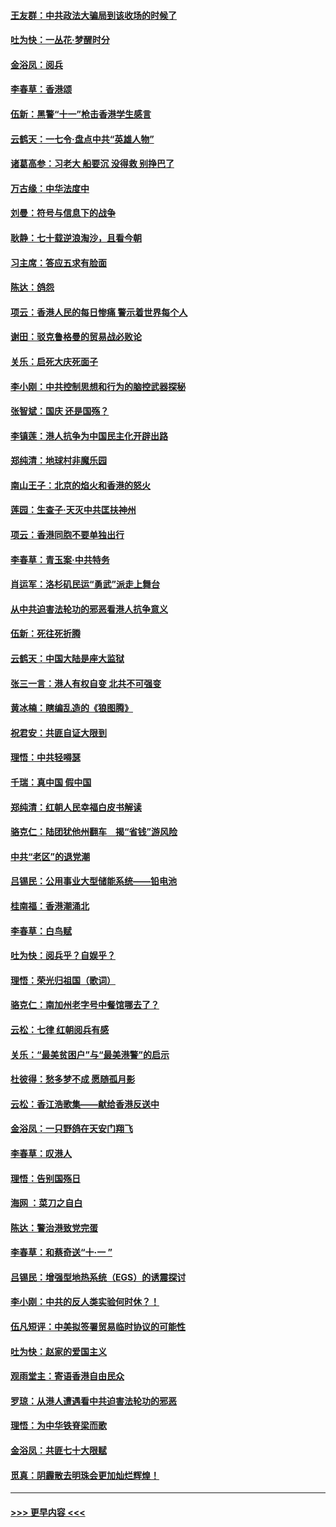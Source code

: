 #### [王友群：中共政法大骗局到该收场的时候了](../pages/nsc993/n11568940.md?t=10050255) 
#### [吐为快：一丛花‧梦醒时分](../pages/nsc993/n11567491.md?t=10050255) 
#### [金浴凤：阅兵](../pages/nsc993/n11567454.md?t=10050255) 
#### [李春草：香港颂](../pages/nsc993/n11567444.md?t=10050255) 
#### [伍新：黑警“十一”枪击香港学生感言](../pages/nsc993/n11567426.md?t=10050255) 
#### [云鹤天：一七令‧盘点中共“英雄人物”](../pages/nsc993/n11567091.md?t=10050255) 
#### [诸葛高参：习老大 船要沉 没得救 别挣巴了](../pages/nsc993/n11566976.md?t=10050255) 
#### [万古缘：中华法度中](../pages/nsc993/n11566726.md?t=10050255) 
#### [刘曼：符号与信息下的战争](../pages/nsc993/n11564655.md?t=10050255) 
#### [耿静：七十载逆浪淘沙，且看今朝](../pages/nsc993/n11564520.md?t=10050255) 
#### [习主席：答应五求有脸面](../pages/nsc993/n11563953.md?t=10050255) 
#### [陈达：鸽怨](../pages/nsc993/n11561879.md?t=10050255) 
#### [项云：香港人民的每日惨痛  警示着世界每个人](../pages/nsc993/n11559273.md?t=10050255) 
#### [谢田：驳克鲁格曼的贸易战必败论](../pages/nsc993/n11555840.md?t=10050255) 
#### [关乐：启死大庆死面子](../pages/nsc993/n11556823.md?t=10050255) 
#### [李小刚：中共控制思想和行为的脑控武器探秘](../pages/nsc993/n11556776.md?t=10050255) 
#### [张智斌：国庆  还是国殇？](../pages/nsc993/n11556617.md?t=10050255) 
#### [李镇莲：港人抗争为中国民主化开辟出路](../pages/nsc993/n11556570.md?t=10050255) 
#### [郑纯清：地球村非魔乐园](../pages/nsc993/n11555415.md?t=10050255) 
#### [南山王子：北京的焰火和香港的怒火](../pages/nsc993/n11555318.md?t=10050255) 
#### [莲园：生查子·天灭中共匡扶神州](../pages/nsc993/n11555302.md?t=10050255) 
#### [项云：香港同胞不要单独出行](../pages/nsc993/n11555276.md?t=10050255) 
#### [李春草：青玉案‧中共特务](../pages/nsc993/n11552356.md?t=10050255) 
#### [肖运军：洛杉矶民运“勇武”派走上舞台](../pages/nsc993/n11551595.md?t=10050255) 
#### [从中共迫害法轮功的邪恶看港人抗争意义](../pages/nsc993/n11540858.md?t=10050255) 
#### [伍新：死往死折腾](../pages/nsc993/n11550174.md?t=10050255) 
#### [云鹤天：中国大陆是座大监狱](../pages/nsc993/n11550155.md?t=10050255) 
#### [张三一言：港人有权自变 北共不可强变](../pages/nsc993/n11550132.md?t=10050255) 
#### [黄冰楠：瞎编乱造的《狼图腾》](../pages/nsc993/n11550082.md?t=10050255) 
#### [祝君安：共匪自证大限到](../pages/nsc993/n11550041.md?t=10050255) 
#### [理悟：中共轻嘚瑟](../pages/nsc993/n11547978.md?t=10050255) 
#### [千瑞：真中国 假中国](../pages/nsc993/n11547865.md?t=10050255) 
#### [郑纯清：红朝人民幸福白皮书解读](../pages/nsc993/n11547499.md?t=10050255) 
#### [骆克仁：陆团犹他州翻车　揭“省钱”游风险](../pages/nsc993/n11546977.md?t=10050255) 
#### [中共“老区”的退党潮](../pages/nsc993/n11545995.md?t=10050255) 
#### [吕锡民：公用事业大型储能系统——铅电池](../pages/nsc993/n11545701.md?t=10050255) 
#### [桂南福：香港潮涌北](../pages/nsc993/n11545682.md?t=10050255) 
#### [李春草：白鸟赋](../pages/nsc993/n11545663.md?t=10050255) 
#### [吐为快：阅兵乎？自娱乎？](../pages/nsc993/n11545625.md?t=10050255) 
#### [理悟：荣光归祖国（歌词）](../pages/nsc993/n11545616.md?t=10050255) 
#### [骆克仁：南加州老字号中餐馆哪去了？](../pages/nsc993/n11545120.md?t=10050255) 
#### [云松：七律 红朝阅兵有感](../pages/nsc993/n11542394.md?t=10050255) 
#### [关乐：“最美贫困户”与“最美港警”的启示](../pages/nsc993/n11542252.md?t=10050255) 
#### [杜彼得：愁多梦不成 愿随孤月影](../pages/nsc993/n11540296.md?t=10050255) 
#### [云松：香江浩歌集——献给香港反送中](../pages/nsc993/n11540149.md?t=10050255) 
#### [金浴凤：一只野鸽在天安门翔飞](../pages/nsc993/n11540280.md?t=10050255) 
#### [李春草：叹港人](../pages/nsc993/n11540119.md?t=10050255) 
#### [理悟：告别国殇日](../pages/nsc993/n11539610.md?t=10050255) 
#### [海网 ：菜刀之自白](../pages/nsc993/n11539597.md?t=10050255) 
#### [陈达：警治港致党完蛋](../pages/nsc993/n11538127.md?t=10050255) 
#### [李春草：和蔡奇送“十·一 ”](../pages/nsc993/n11537810.md?t=10050255) 
#### [吕锡民：增强型地热系统（EGS）的诱震探讨](../pages/nsc993/n11537765.md?t=10050255) 
#### [李小刚：中共的反人类实验何时休？！](../pages/nsc993/n11537669.md?t=10050255) 
#### [伍凡短评：中美拟签署贸易临时协议的可能性](../pages/nsc993/n11536773.md?t=10050255) 
#### [吐为快：赵家的爱国主义](../pages/nsc993/n11536750.md?t=10050255) 
#### [观雨堂主：寄语香港自由民众](../pages/nsc993/n11536735.md?t=10050255) 
#### [罗琼：从港人遭遇看中共迫害法轮功的邪恶](../pages/nsc993/n11507862.md?t=10050255) 
#### [理悟：为中华铁脊梁而歌](../pages/nsc993/n11534458.md?t=10050255) 
#### [金浴凤：共匪七十大限赋](../pages/nsc993/n11534434.md?t=10050255) 
#### [觅真：阴霾散去明珠会更加灿烂辉煌！](../pages/nsc993/n11531858.md?t=10050255) 

----
#### [ >>> 更早内容 <<< ](../indexes/nsc993-earlier.md)
